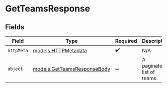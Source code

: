 # GetTeamsResponse


## Fields

| Field                                                            | Type                                                             | Required                                                         | Description                                                      |
| ---------------------------------------------------------------- | ---------------------------------------------------------------- | ---------------------------------------------------------------- | ---------------------------------------------------------------- |
| `httpMeta`                                                       | [models.HTTPMetadata](../models/httpmetadata.md)                 | :heavy_check_mark:                                               | N/A                                                              |
| `object`                                                         | [models.GetTeamsResponseBody](../models/getteamsresponsebody.md) | :heavy_minus_sign:                                               | A paginated list of teams.                                       |